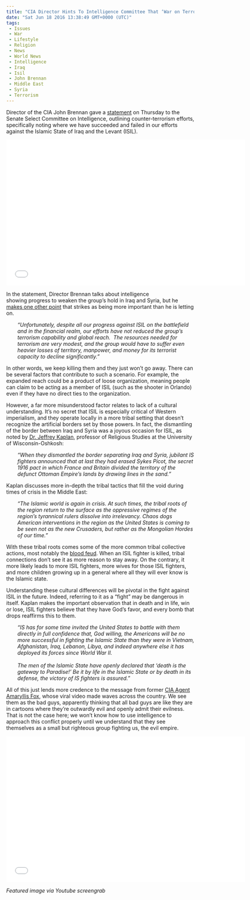 ```yaml
---
title: "CIA Director Hints To Intelligence Committee That ‘War on Terror’ Creates Terrorists"
date: "Sat Jun 18 2016 13:38:49 GMT+0000 (UTC)"
tags: 
 - Issues
 - War
 - Lifestyle
 - Religion
 - News
 - World News
 - Intelligence
 - Iraq
 - Isil
 - John Brennan
 - Middle East
 - Syria
 - Terrorism
---
```

<p><!-- Quick Adsense WordPress Plugin: http://quicksense.net/ --></p><p>Director of the CIA John Brennan gave a <a href="https://www.cia.gov/news-information/speeches-testimony/2016-speeches-testimony/statement-by-director-brennan-as-prepared-for-delivery-before-ssci.html" onclick="__gaTracker(&apos;send&apos;, &apos;event&apos;, &apos;outbound-article&apos;, &apos;https://www.cia.gov/news-information/speeches-testimony/2016-speeches-testimony/statement-by-director-brennan-as-prepared-for-delivery-before-ssci.html&apos;, &apos;statement&apos;);">statement</a> on Thursday to the Senate Select Committee on Intelligence, outlining counter-terrorism efforts, specifically noting where we have succeeded and failed in our efforts against the&#xA0;Islamic State of Iraq and the Levant (ISIL).</p><p><span class="embed-youtube" style="text-align:center; display: block;"><iframe class="youtube-player" type="text/html" width="640" height="390" src="//www.youtube.com/embed/YSLBtqvVs94?version=3&amp;rel=1&amp;fs=1&amp;autohide=2&amp;showsearch=0&amp;showinfo=1&amp;iv_load_policy=1&amp;wmode=transparent" allowfullscreen="true" style="border:0;"></iframe></span></p><p>In the statement, Director Brennan talks about intelligence showing&#xA0;progress to weaken the group&#x2019;s hold in Iraq and Syria, but he <a href="http://www.commondreams.org/news/2016/06/16/cia-chief-just-confirmed-war-terror-has-created-lot-more-terrorists" onclick="__gaTracker(&apos;send&apos;, &apos;event&apos;, &apos;outbound-article&apos;, &apos;http://www.commondreams.org/news/2016/06/16/cia-chief-just-confirmed-war-terror-has-created-lot-more-terrorists&apos;, &apos;makes one other point&apos;);">makes one other point</a> that strikes as being more important than he is letting on.</p><p style="padding-left: 30px;"><em>&#x201C;Unfortunately, despite all our progress against ISIL on the battlefield and in the financial realm, our efforts have not reduced the group&#x2019;s terrorism capability and global reach. &#xA0;The resources needed for terrorism are very modest, and the group would have to suffer even heavier losses of territory, manpower, and money for its terrorist capacity to decline significantly.&#x201D;</em></p><p>In other words, we keep killing them and they just won&#x2019;t go away. There can be several factors that contribute to such a scenario. For example, the expanded reach could be a product of loose organization, meaning people can claim to be acting as a member of ISIL (such as the shooter in Orlando) even if they have no direct ties to the organization.</p><p>However, a far more misunderstood factor relates to lack of a cultural understanding.&#xA0;It&#x2019;s no secret that ISIL is especially critical of Western imperialism, and they operate locally in a more tribal setting that doesn&#x2019;t recognize the artificial borders set by those powers. In fact, the dismantling of the border between Iraq and Syria was a joyous occasion for ISIL, as noted by <a href="https://divinity.uchicago.edu/sightings/isis-united-states-military-strikes-confirm-gods-favor-jeffrey-kaplan" onclick="__gaTracker(&apos;send&apos;, &apos;event&apos;, &apos;outbound-article&apos;, &apos;https://divinity.uchicago.edu/sightings/isis-united-states-military-strikes-confirm-gods-favor-jeffrey-kaplan&apos;, &apos;Dr. Jeffrey Kaplan&apos;);">Dr. Jeffrey Kaplan</a>,&#xA0;professor of Religious Studies at the University of Wisconsin-Oshkosh:</p><p style="padding-left: 30px;"><em>&#x201C;When they dismantled the border separating Iraq and Syria, jubilant IS fighters announced that at last they had erased Sykes Picot, the secret 1916 pact in which France and Britain divided the territory of the defunct Ottoman Empire&#x2019;s lands by drawing lines in the sand.&#x201D;</em></p><p>Kaplan discusses more in-depth the tribal tactics that fill the void during times of crisis in the Middle East:</p><p style="padding-left: 30px;"><em>&#x201C;The Islamic world is again in crisis. At such times, the tribal roots of the region return to the surface as the oppressive regimes of the region&#x2019;s tyrannical rulers dissolve into irrelevancy. Chaos dogs American interventions in the region as the United States is coming to be seen not as the new Crusaders, but rather as the Mongolian Hordes of our time.&#x201D;</em></p><p>With these tribal roots comes some of the more common tribal collective actions, most notably the <a href="http://foreignpolicy.com/2015/11/13/the-blood-feud-that-drives-the-middle-east-saudi-arabia-iran/" onclick="__gaTracker(&apos;send&apos;, &apos;event&apos;, &apos;outbound-article&apos;, &apos;http://foreignpolicy.com/2015/11/13/the-blood-feud-that-drives-the-middle-east-saudi-arabia-iran/&apos;, &apos;blood feud&apos;);">blood feud</a>. When an ISIL fighter is killed, tribal connections don&#x2019;t see it as more reason to stay away. On the contrary, it more likely leads to more ISIL fighters, more wives for those ISIL fighters, and more children growing up in a general where all they will ever know is the Islamic state.</p><p>Understanding these cultural differences will be pivotal in the fight against ISIL in the future. Indeed, referring to it as a &#x201C;fight&#x201D; may be dangerous in itself. Kaplan makes the important observation that in death and in life, win or lose, ISIL fighters believe that they have God&#x2019;s favor, and every bomb that drops reaffirms this to them.</p><p style="padding-left: 30px;"><em>&#x201C;IS has for some time invited the United States to battle with them directly in full confidence that, God willing, the Americans will be no more successful in fighting the Islamic State than they were in Vietnam, Afghanistan, Iraq, Lebanon, Libya, and indeed anywhere else it has deployed its forces since World War II.</em><br>
<em>&#xA0;</em><br>
<em>The men of the Islamic State have openly declared that &#x2018;death is the gateway to Paradise!&#x2019; Be it by life in the Islamic State or by death in its defense, the victory of IS fighters is assured.&#x201D;</em></p><p>All of this just lends more credence to the message from former <a href="http://www.liberalamerica.org/2016/06/16/former-cia-agent-releases-shocking-message-americans-going-viral-video/">CIA Agent Amaryllis Fox</a>, whose viral video made waves across the country. We see them as the bad guys, apparently thinking that all bad guys are like they are in cartoons where they&#x2019;re outwardly evil and openly admit their evilness. That is not the case here; we won&#x2019;t know how to use intelligence to approach this conflict properly until we understand that they see themselves&#xA0;as&#xA0;a small but righteous&#xA0;group fighting us, the evil empire.</p><p><!-- Quick Adsense WordPress Plugin: http://quicksense.net/ --></p><p><span class="embed-youtube" style="text-align:center; display: block;"><iframe class="youtube-player" type="text/html" width="640" height="390" src="//www.youtube.com/embed/TnEKEfkdrOU?version=3&amp;rel=1&amp;fs=1&amp;autohide=2&amp;showsearch=0&amp;showinfo=1&amp;iv_load_policy=1&amp;wmode=transparent" allowfullscreen="true" style="border:0;"></iframe></span></p><p><em>Featured image via Youtube screengrab</em></p><div style="font-size:0px;height:0px;line-height:0px;margin:0;padding:0;clear:both"></div>